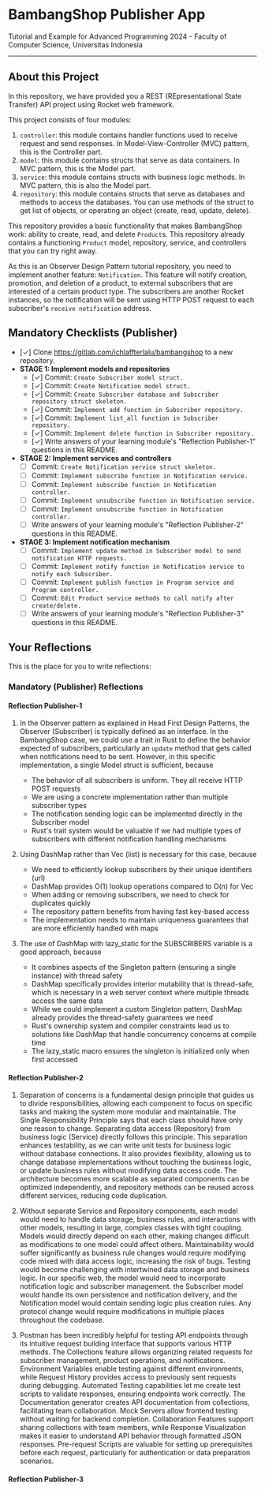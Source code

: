 # BambangShop Publisher App
Tutorial and Example for Advanced Programming 2024 - Faculty of Computer Science, Universitas Indonesia

---

## About this Project
In this repository, we have provided you a REST (REpresentational State Transfer) API project using Rocket web framework.

This project consists of four modules:
1.  `controller`: this module contains handler functions used to receive request and send responses.
    In Model-View-Controller (MVC) pattern, this is the Controller part.
2.  `model`: this module contains structs that serve as data containers.
    In MVC pattern, this is the Model part.
3.  `service`: this module contains structs with business logic methods.
    In MVC pattern, this is also the Model part.
4.  `repository`: this module contains structs that serve as databases and methods to access the databases.
    You can use methods of the struct to get list of objects, or operating an object (create, read, update, delete).

This repository provides a basic functionality that makes BambangShop work: ability to create, read, and delete `Product`s.
This repository already contains a functioning `Product` model, repository, service, and controllers that you can try right away.

As this is an Observer Design Pattern tutorial repository, you need to implement another feature: `Notification`.
This feature will notify creation, promotion, and deletion of a product, to external subscribers that are interested of a certain product type.
The subscribers are another Rocket instances, so the notification will be sent using HTTP POST request to each subscriber's `receive notification` address.

## Mandatory Checklists (Publisher)
-   [✓] Clone https://gitlab.com/ichlaffterlalu/bambangshop to a new repository.
-   **STAGE 1: Implement models and repositories**
    -   [✓] Commit: `Create Subscriber model struct.`
    -   [✓] Commit: `Create Notification model struct.`
    -   [✓] Commit: `Create Subscriber database and Subscriber repository struct skeleton.`
    -   [✓] Commit: `Implement add function in Subscriber repository.`
    -   [✓] Commit: `Implement list_all function in Subscriber repository.`
    -   [✓] Commit: `Implement delete function in Subscriber repository.`
    -   [✓] Write answers of your learning module's "Reflection Publisher-1" questions in this README.
-   **STAGE 2: Implement services and controllers**
    -   [ ] Commit: `Create Notification service struct skeleton.`
    -   [ ] Commit: `Implement subscribe function in Notification service.`
    -   [ ] Commit: `Implement subscribe function in Notification controller.`
    -   [ ] Commit: `Implement unsubscribe function in Notification service.`
    -   [ ] Commit: `Implement unsubscribe function in Notification controller.`
    -   [ ] Write answers of your learning module's "Reflection Publisher-2" questions in this README.
-   **STAGE 3: Implement notification mechanism**
    -   [ ] Commit: `Implement update method in Subscriber model to send notification HTTP requests.`
    -   [ ] Commit: `Implement notify function in Notification service to notify each Subscriber.`
    -   [ ] Commit: `Implement publish function in Program service and Program controller.`
    -   [ ] Commit: `Edit Product service methods to call notify after create/delete.`
    -   [ ] Write answers of your learning module's "Reflection Publisher-3" questions in this README.

## Your Reflections
This is the place for you to write reflections:

### Mandatory (Publisher) Reflections

#### Reflection Publisher-1

1. In the Observer pattern as explained in Head First Design Patterns, the Observer (Subscriber) is typically defined as an interface. In the BambangShop case, we could use a trait in Rust to define the behavior expected of subscribers, particularly an `update` method that gets called when notifications need to be sent. However, in this specific implementation, a single Model struct is sufficient, because
   - The behavior of all subscribers is uniform. They all receive HTTP POST requests
   - We are using a concrete implementation rather than multiple subscriber types
   - The notification sending logic can be implemented directly in the Subscriber model
   - Rust&apos;s trait system would be valuable if we had multiple types of subscribers with different notification handling mechanisms

2. Using DashMap rather than Vec (list) is necessary for this case, because
   - We need to efficiently lookup subscribers by their unique identifiers (url)
   - DashMap provides O(1) lookup operations compared to O(n) for Vec
   - When adding or removing subscribers, we need to check for duplicates quickly
   - The repository pattern benefits from having fast key-based access
   - The implementation needs to maintain uniqueness guarantees that are more efficiently handled with maps

3. The use of DashMap with lazy_static for the SUBSCRIBERS variable is a good approach, because
   - It combines aspects of the Singleton pattern (ensuring a single instance) with thread safety
   - DashMap specifically provides interior mutability that is thread-safe, which is necessary in a web server context where multiple threads access the same data
   - While we could implement a custom Singleton pattern, DashMap already provides the thread-safety guarantees we need
   - Rust&apos;s ownership system and compiler constraints lead us to solutions like DashMap that handle concurrency concerns at compile time
   - The lazy_static macro ensures the singleton is initialized only when first accessed

#### Reflection Publisher-2

1. Separation of concerns is a fundamental design principle that guides us to divide responsibilities, allowing each component to focus on specific tasks and making the system more modular and maintainable. The Single Responsibility Principle says that each class should have only one reason to change. Separating data access (Repository) from business logic (Service) directly follows this principle. This separation enhances testability, as we can write unit tests for business logic without database connections. It also provides flexibility, allowing us to change database implementations without touching the business logic, or update business rules without modifying data access code. The architecture becomes more scalable as separated components can be optimized independently, and repository methods can be reused across different services, reducing code duplication.

2. Without separate Service and Repository components, each model would need to handle data storage, business rules, and interactions with other models, resulting in large, complex classes with tight coupling. Models would directly depend on each other, making changes difficult as modifications to one model could affect others. Maintainability would suffer significantly as business rule changes would require modifying code mixed with data access logic, increasing the risk of bugs. Testing would become challenging with intertwined data storage and business logic. In our specific web, the model would need to incorporate notification logic and subscriber management. the Subscriber model would handle its own persistence and notification delivery, and the Notification model would contain sending logic plus creation rules. Any protocol change would require modifications in multiple places throughout the codebase.

3. Postman has been incredibly helpful for testing API endpoints through its intuitive request building interface that supports various HTTP methods. The Collections feature allows organizing related requests for subscriber management, product operations, and notifications. Environment Variables enable testing against different environments, while Request History provides access to previously sent requests during debugging. Automated Testing capabilities let me create test scripts to validate responses, ensuring endpoints work correctly. The Documentation generator creates API documentation from collections, facilitating team collaboration. Mock Servers allow frontend testing without waiting for backend completion. Collaboration Features support sharing collections with team members, while Response Visualization makes it easier to understand API behavior through formatted JSON responses. Pre-request Scripts are valuable for setting up prerequisites before each request, particularly for authentication or data preparation scenarios.

#### Reflection Publisher-3
